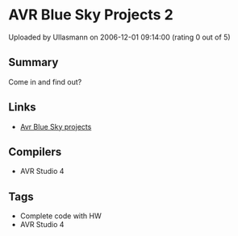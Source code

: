 # AVR Blue Sky Projects 2

Uploaded by Ullasmann on 2006-12-01 09:14:00 (rating 0 out of 5)

## Summary

Come in and find out?

## Links

- [Avr Blue Sky projects](http://www.ullasmann.eu/)

## Compilers

- AVR Studio 4

## Tags

- Complete code with HW
- AVR Studio 4

